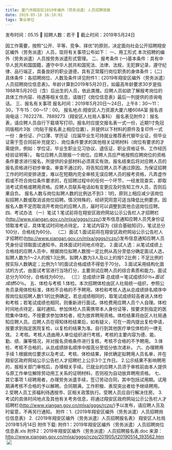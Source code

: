 ```yaml
---
title: 厦门市翔安区2019年编外（劳务派遣）人员招聘简章
date: 2019-05-16 16:10:01
tags: 事业单位
---
```

发布时间：05.15   🌟   招聘人数：若干   🌈   截止时间：2019年5月24日
<!-- more -->
因工作需要，按照“公开、平等、竞争、择优”的原则，决定面向社会公开招聘翔安区编外（劳务派遣）人员，现将有关事项公布如下：
一、用工形式
本次招聘的编外（劳务派遣）人员按劳务派遣形式管理。
二、报考条件
(一)基本条件：具有中华人民共和国国籍，遵守中华人民共和国宪法、法律、法规，无犯罪记录，遵守纪律、品行端正，具备良好的职业道德，具有正常履行岗位职责的身体条件；
(二)具体条件：各招聘岗位、人数及条件详见附件1：《2019年翔安区编外（劳务派遣）人员招聘岗位信息表》。年龄计算到2019年5月20日，如最高年龄要求30岁是指1988年5月20日（含）后出生的人员，依此类推。应聘人员如欲了解报考岗位的具体工作内容、待遇等相关信息，请拨打《岗位信息表》最后一列提供的咨询电话。
三、报名有关事项
报名时间：2019年5月20日～24日，上午8：30～11：30，下午15：00～17：00。
报名地点:翔安区人力资源大厦六楼608A室
报名咨询电话：7622278、7889273（翔安区人社局人事科）
报名表见附件2：报名表，请应聘人员自行下载填写打印。报名时应提交报名表一式一份，近期1寸免冠同版相片3张（均贴于报名表上相应位置），并提供以下材料的原件及复印件一式一份：身份证、户口薄、学历证（应届毕业生可持就业推荐表代替毕业证，但毕业证需于签合同前补充提交）、岗位条件要求的其他相关证明材料（岗位有要求的才需提供，例如：学位证、毕业生职业见习协议、退伍证、职业资格证书、工作经历经验证明等）。
每位应聘人员限报一个岗位。应聘人员应严格按照应聘岗位的资格条件要求进行报名，所提供的全部材料必须真实有效。报名结束后将对应聘人员的报名资格进行初步审查。审查不通过的，将告知应聘人员不通过原因。为保证招聘工作的时间安排进度，难以在短期内完全审核无误应聘人员的报考资格，凡弄虚作假或不符合岗位条件要求的，在招聘过程中的任何一个环节，一经发现查实，即取消考试资格或聘用资格。应聘人员联系电话如有变更应及时告知工作人员，否则后果自负。
报名人数与岗位拟聘人数的比例达不到3：1的，原则上相应减少该岗位拟招聘人数或取消该岗位招聘。情况特殊的，经研究同意可适当降低比例要求。因报名人数不足而取消开考岗位的应聘人员，届时可以调整到其他合适岗位应聘。
四、考试办法
（一）笔试
1.笔试前将在翔安区政府网站公示公告栏人才招聘栏(http://www.xiangan.gov.cn/mlxa/gggs/rczp/)发布信息通知应聘人员凭身份证领取准考证，具体笔试时间地点待定。
2.笔试内容为《综合基础知识》，笔试总分100分，合格线为60分。
（二）面试
1.面试前将在翔安区政府网站公示公告栏人才招聘栏(http://www.xiangan.gov.cn/mlxa/gggs/rczp/)发布信息通知应聘人员凭身份证领取面试通知书，具体面试时间地点待定。
2.面试人选：从笔试成绩上合格线的应聘人员中，根据岗位拟聘人数按一定比例从高分至低分确定面试人选，拟聘人数为1～2人的按1:3比例，拟聘人数为3人及以上的按1:2比例；不足比例的按实际人数确定；比例为1:1的面试合格成绩不得低于70分。
3.面试采用结构化面试的方式，由面试考官进行当场打分，主要测试应聘人员的综合素质和能力。面试总分为100分，合格线为60分。
（三）总成绩计算
总成绩＝笔试成绩*50％+面试成绩*50％。
五、体检与考核
1.体检。本次招聘体检由区人社局统一组织，参照公务员录用体检标准，体检不合格的不予聘用。体检和考核人选从总成绩排名顺序中按岗位拟招聘人数1:1的比例确定。若总成绩相同的，取笔试成绩较高者进入体检和考核；若笔试成绩也相同，则重新进行面试。体检费用应聘人员个人自理。体检时间地点待定，届时通知。参加体检人员需携带本人身份证等，按要求到指定的医院集中体检。不按要求参加体检者，视为放弃聘用资格。体检结果将由区人社局通知应聘人员。应聘人员在得知体检结果后，如有疑义，可在一周内提出复检申请，按要求到指定医院复检，以复检的结果为准。自行到其他医疗单位体检的一律无效。
2.考核。考核人选由用人单位组织进行考核，考核的主要内容为德、能、勤、绩、廉等情况，并对报名资格条件进行复核，考核不合格的不予聘用。
3.体检、考核不合格的，从总成绩排名顺序中按高分至低分依次递补。
六、办理聘用手续
1.根据岗位要求以及考试、考核、体检结果，择优确定拟聘用人员名单，并在翔安区政府网站公示公告栏人才招聘栏上公示3个工作日。
2.公示结果不影响聘用的，报相关部门审核后，办理相关手续。已就业的应聘人员须于审核前由本人提供与原工作单位解除劳动用工关系的证明材料，否则视为自动放弃聘用资格。
七、其它事项
1.经聘用者，办理劳务派遣手续，签订劳动合同，其中包括试用期。试用期满考核不合格的予以解聘。合同期满，工作积极、表现突出者给予继续聘用。
2.受聘人员工资福利待遇按市、区相关政策执行。受聘人员应自行解决住房。
3.考试的具体时间地点及其他有关考务信息，将通过翔安区政府网站公示公告栏人才招聘栏(http://www.xiangan.gov.cn/mlxa/gggs/rczp/)予以发布，请应聘人员及时留意，不再另行通知。
附件：1.《2019年翔安区编外（劳务派遣）人员招聘岗位信息表》
2.《2019年翔安区编外（劳务派遣）人员招聘报名表》
翔安区人社局
2019年5月14日
附件下载:
附件1：2019年翔安区编外（劳务派遣）人员招聘岗位信息表.xls
附件2：2019年翔安区编外（劳务派遣）人员招聘报名表.doc
来源：
http://www.xiangan.gov.cn/mlxa/gggs/rczp/201905/t20190514_193562.htm
 
 ![](https://cdn.weiweiblog.cn/20181015134814.png)